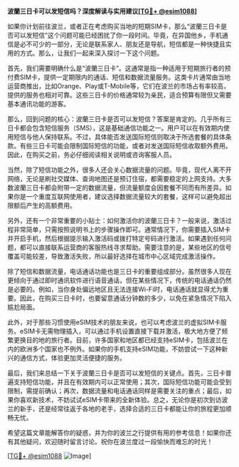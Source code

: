 **波蘭三日卡可以发短信吗？深度解读与实用建议[[TG💪+ @esim1088](https://t.me/s/esim1088)]**

如果你计划前往波兰，或者正在考虑购买当地的短期SIM卡，那么“波蘭三日卡是否可以发短信”这个问题可能已经困扰了你一段时间。毕竟，在异国他乡，手机通信是必不可少的一部分，无论是联系家人、朋友还是导航，短信都是一种快捷且实用的方式。那么，让我们一起来深入探讨一下这个问题。

首先，我们需要明确什么是“波蘭三日卡”。这通常是指一种适用于短期旅行者的预付费SIM卡，提供一定期限内的通话、短信和数据流量服务。这类卡片通常由当地运营商推出，比如Orange、Play或T-Mobile等，它们在波兰的市场占有率较高，提供的服务也相对可靠。这些三日卡的价格通常较为亲民，适合预算有限但又需要基本通讯功能的游客。

那么，回到问题的核心：波蘭三日卡是否可以发短信？答案是肯定的。几乎所有三日卡都会包含短信服务（SMS），这是基础通信功能之一。用户可以在有效期内使用短信与他人保持联系。不过，具体能否发送国际短信则取决于所选套餐的具体条款。有些三日卡可能会限制国际短信的功能，或者对发送国际短信收取额外费用。因此，在购买之前，务必仔细阅读相关说明或咨询客服人员。

当然，除了短信功能之外，很多人还会关心数据流量的问题。毕竟，现代人离不开网络，无论是刷社交媒体、查询地图还是预订住宿，都需要稳定的上网支持。大多数波蘭三日卡都会附带一定的数据流量，但流量额度会因套餐不同而有所差异。如果你是一个重度互联网使用者，建议选择数据流量较大的套餐，这样可以避免超出限额后产生的高额费用。

另外，还有一个非常重要的小贴士：如何激活你的波蘭三日卡？一般来说，激活过程非常简单，只需按照说明书上的步骤操作即可。通常情况下，你需要插入SIM卡并开启手机，然后根据提示输入激活码或拨打特定号码进行激活。如果遇到任何问题，都可以直接联系运营商的客服热线寻求帮助。需要注意的是，某些地区的信号覆盖可能较差，导致激活失败，所以最好选择在城市中心区域完成激活操作。

除了短信和数据流量，电话通话功能也是三日卡的重要组成部分。虽然很多人现在更倾向于通过即时通讯软件进行语音通话，但在某些情况下，传统的电话通话仍然是必要的。例如，当你身处偏远地区且无法连接Wi-Fi时，电话通话就显得尤为重要。因此，在购买三日卡时，也要留意通话分钟数的多少，以免在紧急情况下陷入尴尬局面。

此外，对于那些习惯使用eSIM技术的朋友来说，也可以考虑波兰的虚拟SIM卡服务。eSIM卡无需物理插入，可以通过手机设置直接下载并激活，极大地方便了频繁更换目的地的旅行者。目前，许多国家和地区都已经支持eSIM卡，包括波兰在内的欧洲多个国家也不例外。如果你的手机支持eSIM功能，不妨尝试一下这种新兴的通信方式，体验更加灵活便捷的服务。

最后，我们来总结一下关于波蘭三日卡是否可以发短信的关键点。首先，三日卡普遍支持短信功能，并且在有效期内可以正常使用；其次，国际短信功能可能会受到限制，需提前确认；再次，数据流量和电话通话同样是需要关注的重点；最后，如果你喜欢新技术，不妨试试eSIM卡带来的全新体验。总之，无论你是初次到访波兰的新手，还是经常往返于各地的老手，选择合适的三日卡都能让你的旅程更加顺畅无忧。

希望这篇文章能解答你的疑惑，并为你的波兰之行提供有用的参考信息！如果你还有其他疑问，欢迎随时留言讨论。祝你在波兰度过一段愉快而难忘的时光！

[[TG💪+ @esim1088](https://t.me/s/esim1088) ![Image](https://i.postimg.cc/4NQfJmqS/Snipaste-2025-05-13-00-14-12.png)]